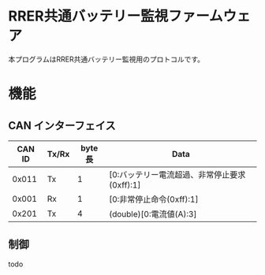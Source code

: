 # RRER共通バッテリー監視ファームウェア
本プログラムはRRER共通バッテリー監視用のプロトコルです。
# 機能
## CAN インターフェイス
| CAN ID        | Tx/Rx | byte長 | Data                                                                                   |
|---------------|-------|-------|-------------------------------------------------------------------------------------|
| 0x011 | Tx    | 1    | [0:バッテリー電流超過、非常停止要求(0xff):1] |
| 0x001 | Rx    | 1    | [0:非常停止命令(0xff):1] |
| 0x201 | Tx    | 4     | (double)[0:電流値(A):3]                                                                   |


## 制御
todo